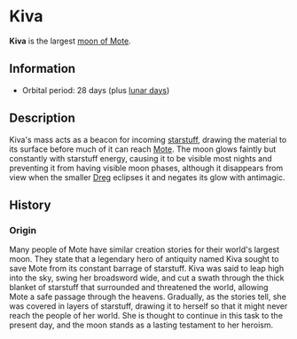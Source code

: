 # Kiva

**Kiva** is the largest [moon of Mote](index.md).

## Information

- Orbital period: 28 days (plus [lunar days](../../../ch-3-stories-of-mote/timekeeping.md#lunar-day))

## Description

Kiva's mass acts as a beacon for incoming [starstuff](../../../ch-6-mote-treasures/starstuff.md), drawing the material to its surface before much of it can reach [Mote](../../mote.md). The moon glows faintly but constantly with starstuff energy, causing it to be visible most nights and preventing it from having visible moon phases, although it disappears from view when the smaller [Dreg](dreg.md) eclipses it and negates its glow with antimagic.

## History

### Origin

Many people of Mote have similar creation stories for their world's largest moon. They state that a legendary hero of antiquity named Kiva sought to save Mote from its constant barrage of starstuff. Kiva was said to leap high into the sky, swing her broadsword wide, and cut a swath through the thick blanket of starstuff that surrounded and threatened the world, allowing Mote a safe passage through the heavens. Gradually, as the stories tell, she was covered in layers of starstuff, drawing it to herself so that it might never reach the people of her world. She is thought to continue in this task to the present day, and the moon stands as a lasting testament to her heroism.
